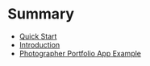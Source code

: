 # Summary

* [Quick Start](README.md)
* [Introduction](introduction.md)
* [Photographer Portfolio App Example](portfolio-app-example.md)

